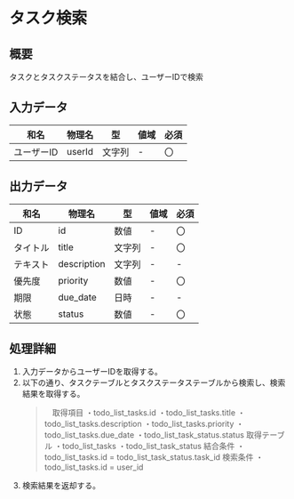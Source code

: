 # タスク検索

## 概要
タスクとタスクステータスを結合し、ユーザーIDで検索

## 入力データ
|和名|物理名|型|値域|必須|
|-|-|-|-|-|
|ユーザーID|userId|文字列|-|〇|

## 出力データ
|和名|物理名|型|値域|必須|
|-|-|-|-|-|
|ID|id|数値|-|〇|
|タイトル|title|文字列|-|〇|
|テキスト|description|文字列|-|-|
|優先度|priority|数値|-|〇|
|期限|due_date|日時|-|-|
|状態|status|数値|-|〇|

## 処理詳細
1. 入力データからユーザーIDを取得する。
2. 以下の通り、タスクテーブルとタスクステータステーブルから検索し、検索結果を取得する。
   >　取得項目
   ・todo_list_tasks.id
   ・todo_list_tasks.title
   ・todo_list_tasks.description
   ・todo_list_tasks.priority
   ・todo_list_tasks.due_date
   ・todo_list_task_status.status
   > 取得テーブル
   ・todo_list_tasks
   ・todo_list_task_status
   > 結合条件
   ・todo_list_tasks.id = todo_list_task_status.task_id
   > 検索条件
   ・todo_list_tasks.id = user_id
3. 検索結果を返却する。